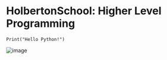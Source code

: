 # HolbertonSchool: Higher Level Programming

```
Print("Hello Python!")
```

![image](https://github.com/user-attachments/assets/0f81c850-3d13-4dc3-b160-76f661055122)
